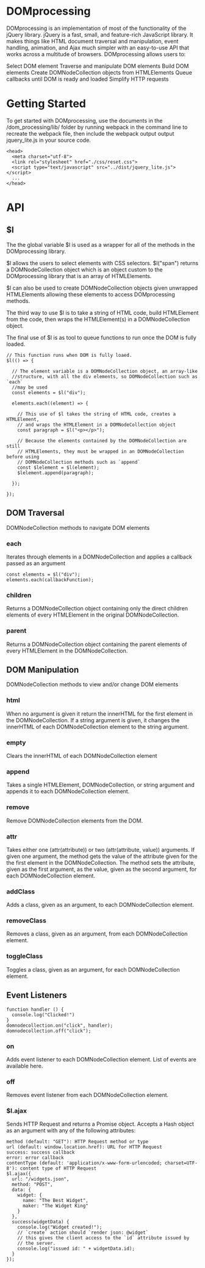 # DOMprocessing
DOMprocessing is an implementation of most of the functionality of the jQuery library. jQuery is a fast, small, and feature-rich JavaScript library. It makes things like HTML document traversal and manipulation, event handling, animation, and Ajax much simpler with an easy-to-use API that works across a multitude of browsers. DOMprocessing allows users to:

Select DOM element
Traverse and manipulate DOM elements
Build DOM elements
Create DOMNodeCollection objects from HTMLElements
Queue callbacks until DOM is ready and loaded
Simplify HTTP requests
<h1>Getting Started</h1>
To get started with DOMprocessing, use the documents in the /dom_processing/lib/ folder by running webpack in the command line to recreate the webpack file, then include the webpack output output jquery_lite.js in your source code.

```
<head>
  <meta charset="utf-8">
  <link rel="stylesheet" href="./css/reset.css">
  <script type="text/javascript" src="../dist/jquery_lite.js"></script>
  ...
</head>
```
<h1>API</h1>

<h2>$l</h2>


The the global variable $l is used as a wrapper for all of the methods in the DOMprocessing library.

$l allows the users to select elements with CSS selectors. $l("span") returns a DOMNodeCollection object which is an object custom to the DOMprocessing library that is an array of HTMLElements.

$l can also be used to create DOMNodeCollection objects given unwrapped HTMLElements allowing these elements to access DOMprocessing methods.

The third way to use $l is to take a string of HTML code, build HTMLElement from the code, then wraps the HTMLElement(s) in a DOMNodeCollection object.

The final use of $l is as tool to queue functions to run once the DOM is fully loaded.
```
// This function runs when DOM is fully loaed.
$l(() => {

  // The element variable is a DOMNodeCollection object, an array-like
  //structure, with all the div elements, so DOMNodeCollection such as `each`
  //may be used
  const elements = $l("div");

  elements.each((element) => {

    // This use of $l takes the string of HTML code, creates a HTMLElement,
    // and wraps the HTMLElement in a DOMNodeCollection object
    const paragraph = $l("<p></p>");

    // Because the elements contained by the DOMNodeCollection are still
    // HTMLElements, they must be wrapped in an DOMNodeCollection before using
    // DOMNodeCollection methods such as `append`
    const $lelement = $l(element);
    $lelement.append(paragraph);

  });

});
```
<h2>DOM Traversal</h2>


DOMNodeCollection methods to navigate DOM elements

<h3>each</h3>
Iterates through  elements in a DOMNodeCollection and applies a callback passed as an argument

```
const elements = $l("div");
elements.each(callbackFunction);
```

<h3>children</h3>
Returns a DOMNodeCollection object containing only the direct children elements of every HTMLElement in the original DOMNodeCollection.

<h3>parent</h3>
Returns a DOMNodeCollection object containing the parent elements of every HTMLElement in the DOMNodeCollection.

<h2>DOM Manipulation</h2>
DOMNodeCollection methods to view and/or change DOM elements


<h3>html</h3>
When no argument is given it return the innerHTML for the first element in the DOMNodeCollection. If a string argument is given, it changes the innerHTML of each DOMNodeCollection element to the string argument.

<h3>empty</h3>
Clears the innerHTML of each DOMNodeCollection element

<h3>append</h3>
Takes a single HTMLElement, DOMNodeCollection, or string argument and appends it to each DOMNodeCollection element.

<h3>remove</h3>
Remove DOMNodeCollection elements from the DOM.

<h3>attr</h3>
Takes either one (attr(attribute)) or two (attr(attribute, value)) arguments. If given one argument, the method gets the value of the attribute given for the the first element in the DOMNodeCollection. The method sets the attribute, given as the first argument, as the value, given as the second argument, for each DOMNodeCollection element.

<h3>addClass</h3>
Adds a class, given as an argument, to each DOMNodeCollection element.

<h3>removeClass</h3>
Removes a class, given as an argument, from each DOMNodeCollection element.

<h3>toggleClass</h3>
Toggles a class, given as an argument, for each DOMNodeCollection element.

<h2>Event Listeners</h2>

```
function handler () {
  console.log("Clicked!")
}
domnodecollection.on("click", handler);
domnodecollection.off("click");
```

<h3>on</h3>
Adds event listener to each DOMNodeCollection element. List of events are available here.

<h3>off</h3>
Removes event listener from each DOMNodeCollection element.

<h3>$l.ajax</h3>
Sends HTTP Request and returns a Promise object. Accepts a Hash object as an argument with any of the following attributes:

```
method (default: "GET"): HTTP Request method or type
url (default: window.location.href): URL for HTTP Request
success: success callback
error: error callback
contentType (default: 'application/x-www-form-urlencoded; charset=UTF-8'): content type of HTTP Request
$l.ajax({
  url: "/widgets.json",
  method: "POST",
  data: {
    widget: {
      name: "The Best Widget",
      maker: "The Widget King"
    }
  },
  success(widgetData) {
    console.log("Widget created!");
    // `create` action should `render json: @widget`
    // this gives the client access to the `id` attribute issued by
    // the server.
    console.log("issued id: " + widgetData.id);
  }
});
```
